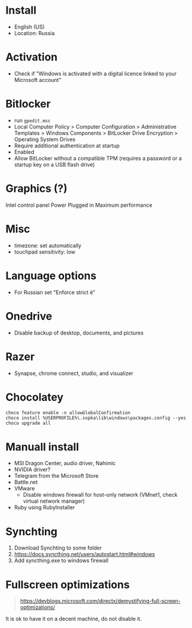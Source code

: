 # Install

* English (US)
* Location: Russia

# Activation

* Check if "Windows is activated with a digital licence linked to your Microsoft account"

# Bitlocker

* run ``gpedit.msc``
* Local Computer Policy > Computer Configuration > Administrative Templates > Windows Components > BitLocker Drive Encryption > Operating System Drives
* Require additional authentication at startup
* Enabled
* Allow BitLocker without a compatible TPM (requires a password or a startup key on a USB flash drive)

# Graphics (?)

Intel control panel
Power
Plugged in
Maximum performance

# Misc

* timezone: set automatically
* touchpad sensitivity: low

# Language options

* For Russian set "Enforce strict ё"

# Onedrive

* Disable backup of desktop, documents, and pictures

# Razer

* Synapse, chrome connect, studio, and visualizer
  
# Chocolatey

```
choco feature enable -n allowGlobalConfirmation
choco install %USERPROFILE%\.sopka\lib\windows\packages.config --yes
choco upgrade all
```

# Manuall install

* MSI Dragon Center, audio driver, Nahimic
* NVIDIA driver?
* Telegram from the Microsoft Store
* Battle.net
* VMware
  * Disable windows firewall for host-only network (VMnet1, check virtual network manager)
* Ruby using RubyInstaller

# Synchting

1. Download Synchting to some folder
2. https://docs.syncthing.net/users/autostart.html#windows
3. Add syncthing.exe to windows firewall

# Fullscreen optimizations

> https://devblogs.microsoft.com/directx/demystifying-full-screen-optimizations/

It is ok to have it on a decent machine, do not disable it.

